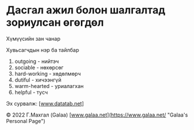 # Дасгал ажил болон шалгалтад зориулсан өгөгдөл

Хүмүүсийн зан чанар

Хувьсагчдын нэр ба тайлбар

1. outgoing - нийтэч
2. sociable - нөхөрсөг
3. hard-working - хөдөлмөрч
4. dutiful - хичээнгүй
5. warm-hearted - уриалагхан
6. helpful - тусч

Эх сурвалж: [www.datatab.net]

© 2022 Г.Махгал (Galaa) [www.galaa.net](https://www.galaa.net/ "Galaa's Personal Page")
